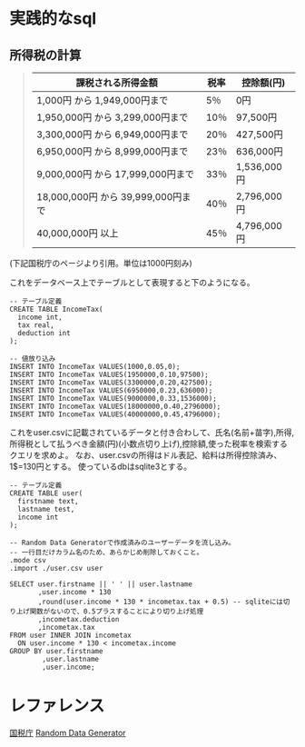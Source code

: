 # 実践的なsql

## 所得税の計算

>|課税される所得金額|税率|控除額(円)|
>|---------------|---|-----|
>|1,000円 から 1,949,000円まで|5％|0円|
>|1,950,000円 から 3,299,000円まで|10％|97,500円|
>|3,300,000円 から 6,949,000円まで|20％|427,500円|
>|6,950,000円 から 8,999,000円まで|23％|636,000円|
>|9,000,000円 から 17,999,000円まで|33％|1,536,000円|
>|18,000,000円 から 39,999,000円まで|40％|2,796,000円|
>|40,000,000円 以上|45％|4,796,000円|
(下記国税庁のページより引用。単位は1000円刻み)

これをデータベース上でテーブルとして表現すると下のようになる。
```
-- テーブル定義
CREATE TABLE IncomeTax(
  income int,
  tax real,
  deduction int
);

-- 値放り込み
INSERT INTO IncomeTax VALUES(1000,0.05,0);
INSERT INTO IncomeTax VALUES(1950000,0.10,97500);
INSERT INTO IncomeTax VALUES(3300000,0.20,427500);
INSERT INTO IncomeTax VALUES(6950000,0.23,636000);
INSERT INTO IncomeTax VALUES(9000000,0.33,1536000);
INSERT INTO IncomeTax VALUES(18000000,0.40,2796000);
INSERT INTO IncomeTax VALUES(40000000,0.45,4796000);
```
これをuser.csvに記載されているデータと付き合わして、氏名(名前+苗字),所得,所得税として払うべき金額(円)(小数点切り上げ),控除額,使った税率を検索するクエリを求めよ。
なお、user.csvの所得はドル表記、給料は所得控除済み、1$=130円とする。
使っているdbはsqlite3とする。
```
-- テーブル定義
CREATE TABLE user(
  firstname text,
  lastname test,
  income int
);

-- Random Data Generatorで作成済みのユーザーデータを流し込み。
-- 一行目だけカラム名のため、あらかじめ削除しておくこと。
.mode csv
.import ./user.csv user
```


```
SELECT user.firstname || ' ' || user.lastname
       ,user.income * 130
       ,round(user.income * 130 * incometax.tax + 0.5) -- sqliteには切り上げ関数がないので、0.5プラスすることにより切り上げ処理
       ,incometax.deduction
       ,incometax.tax 
FROM user INNER JOIN incometax
  ON user.income * 130 < incometax.income
GROUP BY user.firstname
        ,user.lastname
        ,user.income;
```
# レファレンス
[国税庁](https://www.nta.go.jp/taxes/shiraberu/taxanswer/shotoku/2260.htm)
[Random Data Generator](http://randat.com/)
